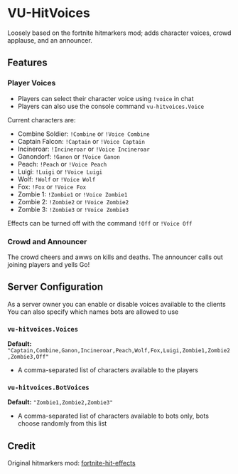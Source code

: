 # VU-HitVoices
Loosely based on the fortnite hitmarkers mod; adds character voices, crowd applause, and an announcer.

## Features

### Player Voices
- Players can select their character voice using `!voice` in chat
- Players can also use the console command `vu-hitvoices.Voice`

Current characters are:
- Combine Soldier: `!Combine` or `!Voice Combine`
- Captain Falcon: `!Captain` or `!Voice Captain`
- Incineroar: `!Incineroar` or `!Voice Incineroar`
- Ganondorf: `!Ganon` or `!Voice Ganon`
- Peach: `!Peach` or `!Voice Peach`
- Luigi: `!Luigi` or `!Voice Luigi`
- Wolf: `!Wolf` or `!Voice Wolf`
- Fox: `!Fox` or `!Voice Fox`
- Zombie 1: `!Zombie1` or `!Voice Zombie1`
- Zombie 2: `!Zombie2` or `!Voice Zombie2`
- Zombie 3: `!Zombie3` or `!Voice Zombie3`

Effects can be turned off with the command `!Off` or `!Voice Off`

### Crowd and Announcer
The crowd cheers and awws on kills and deaths.
The announcer calls out joining players and yells Go!

## Server Configuration
As a server owner you can enable or disable voices available to the clients
You can also specify which names bots are allowed to use

### `vu-hitvoices.Voices`
**Default:** `"Captain,Combine,Ganon,Incineroar,Peach,Wolf,Fox,Luigi,Zombie1,Zombie2,Zombie3,Off"`
- A comma-separated list of characters available to the players

### `vu-hitvoices.BotVoices`
**Default:** `"Zombie1,Zombie2,Zombie3"`
- A comma-separated list of characters available to bots only, bots choose randomly from this list

## Credit
Original hitmarkers mod: [fortnite-hit-effects](https://github.com/kapraran/VU-mods/tree/master/fortnite-hit-effects)
